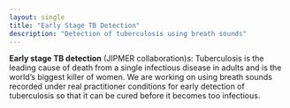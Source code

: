 ```yaml
---
layout: single
title: "Early Stage TB Detection"
description: "Detection of tuberculosis using breath sounds"
---
```

__Early stage TB detection__ $($JIPMER collaboration$)$s: Tuberculosis is the leading cause of death from a single infectious disease in adults and is the world’s biggest killer of women.
We are working on using breath sounds recorded under real practitioner conditions for early detection of tuberculosis so that it can be cured before it becomes too infectious.

